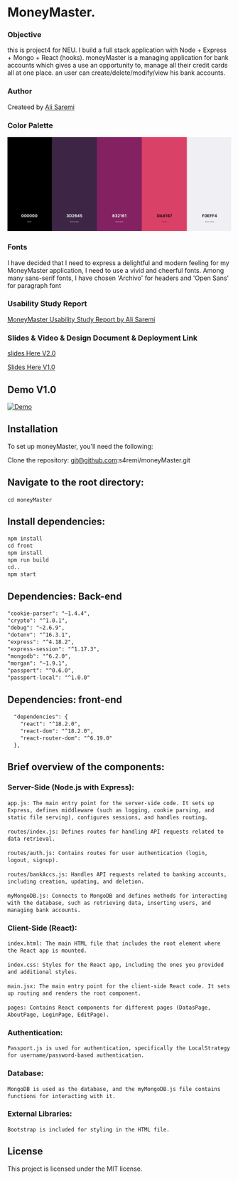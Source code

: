 # MoneyMaster.

### Objective

this is project4 for NEU. I build a full stack application with Node + Express + Mongo + React (hooks). moneyMaster is a managing application for bank accounts which gives a use an opportunity to, manage all their credit cards all at one place. an user can create/delete/modify/view his bank accounts.

### Author

Createed by [Ali Saremi](https://github.com/s4remi)

### Color Palette

![Colo palette](./data/color%20palette.png)

### Fonts

I have decided that I need to express a delightful and modern feeling for my MoneyMaster application, I need to use a vivid and cheerful fonts. Among many sans-serif fonts, I have chosen 'Archivo' for headers and 'Open Sans' for paragraph font

### Usability Study Report

[MoneyMaster Usability Study Report by Ali Saremi](https://docs.google.com/document/d/1AIqcdRl-wnfN80I4XupIXk56O9NsTg4uHPIJM_oSDyA/edit?usp=sharing)

### Slides & Video & Design Document & Deployment Link

[slides Here V2.0](https://docs.google.com/presentation/d/1vutD4xo3GU2k0lXprcuMneBcPIkr2KwSCDDq_WdG2Eo/edit?usp=sharing)

[Slides Here V1.0](https://docs.google.com/presentation/d/1EPZiVV4H_JwtapBzgIOujojJo_Lgmi68OzKlkjXnTdI/edit?usp=sharing)

## Demo V1.0

[![Demo](https://img.youtube.com/vi/LpvGg0Jy8AY/0.jpg)](https://www.youtube.com/watch?v=LpvGg0Jy8AY)

## Installation

To set up moneyMaster, you'll need the following:

Clone the repository: git@github.com:s4remi/moneyMaster.git

## Navigate to the root directory:

```
cd moneyMaster
```

## Install dependencies:

```
npm install
cd front
npm install
npm run build
cd..
npm start

```

## Dependencies: Back-end

```
"cookie-parser": "~1.4.4",
"crypto": "^1.0.1",
"debug": "~2.6.9",
"dotenv": "^16.3.1",
"express": "^4.18.2",
"express-session": "^1.17.3",
"mongodb": "^6.2.0",
"morgan": "~1.9.1",
"passport": "^0.6.0",
"passport-local": "^1.0.0"

```

## Dependencies: front-end

```
  "dependencies": {
    "react": "^18.2.0",
    "react-dom": "^18.2.0",
    "react-router-dom": "^6.19.0"
  },
```

## Brief overview of the components:

### Server-Side (Node.js with Express):

    app.js: The main entry point for the server-side code. It sets up Express, defines middleware (such as logging, cookie parsing, and static file serving), configures sessions, and handles routing.

    routes/index.js: Defines routes for handling API requests related to data retrieval.

    routes/auth.js: Contains routes for user authentication (login, logout, signup).

    routes/bankAccs.js: Handles API requests related to banking accounts, including creation, updating, and deletion.

    myMongoDB.js: Connects to MongoDB and defines methods for interacting with the database, such as retrieving data, inserting users, and managing bank accounts.

### Client-Side (React):

    index.html: The main HTML file that includes the root element where the React app is mounted.

    index.css: Styles for the React app, including the ones you provided and additional styles.

    main.jsx: The main entry point for the client-side React code. It sets up routing and renders the root component.

    pages: Contains React components for different pages (DatasPage, AboutPage, LoginPage, EditPage).

### Authentication:

    Passport.js is used for authentication, specifically the LocalStrategy for username/password-based authentication.

### Database:

    MongoDB is used as the database, and the myMongoDB.js file contains functions for interacting with it.

### External Libraries:

    Bootstrap is included for styling in the HTML file.

## License

This project is licensed under the MIT license.
